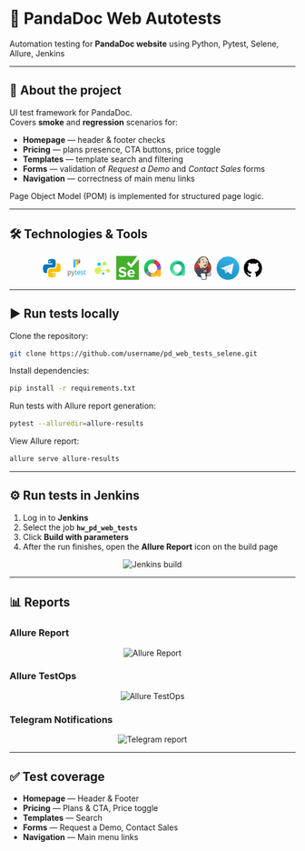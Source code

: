 # 🐼 PandaDoc Web Autotests

Automation testing for **PandaDoc website** using Python, Pytest, Selene, Allure, Jenkins 

---

## 📖 About the project

UI test framework for PandaDoc.  
Covers **smoke** and **regression** scenarios for:

- **Homepage** — header & footer checks  
- **Pricing** — plans presence, CTA buttons, price toggle  
- **Templates** — template search and filtering  
- **Forms** — validation of *Request a Demo* and *Contact Sales* forms  
- **Navigation** — correctness of main menu links  

Page Object Model (POM) is implemented for structured page logic.

---

## 🛠️ Technologies & Tools

<p align="center">
  <code><img width="8%" title="Python" src="resources/images/logo/python.png"></code>
  <code><img width="8%" title="Pytest" src="resources/images/logo/pytest.png"></code>
  <code><img width="8%" title="Selene" src="resources/images/logo/selene.png"></code>
  <code><img width="8%" title="Selenium" src="resources/images/logo/selenium.png"></code>
  <code><img width="8%" title="Allure Report" src="resources/images/logo/allure_report.png"></code>
  <code><img width="8%" title="Allure TestOps" src="resources/images/logo/allure_testops.png"></code>
  <code><img width="8%" title="Jenkins" src="resources/images/logo/jenkins.png"></code>
  <code><img width="8%" title="Telegram" src="resources/images/logo/tg.png"></code>
  <code><img width="8%" title="GitHub" src="resources/images/logo/github.png"></code>
</p>

---

## ▶️ Run tests locally

Clone the repository:

```bash
git clone https://github.com/username/pd_web_tests_selene.git
```
Install dependencies:
```bash
pip install -r requirements.txt
```
Run tests with Allure report generation:
```bash
pytest --alluredir=allure-results
```
View Allure report:
```bash
allure serve allure-results
```

---

## ⚙️ Run tests in Jenkins

1. Log in to **Jenkins**  
2. Select the job **`hw_pd_web_tests`**  
3. Click **Build with parameters**  
4. After the run finishes, open the **Allure Report** icon on the build page

<p align="center">
  <img title="Jenkins build" src="resources/images/screenshot/jenkins_build.png">
</p>

---

## 📊 Reports

### Allure Report
<p align="center">
  <img title="Allure Report" src="resources/images/screenshot/allure_example.png">
</p>

### Allure TestOps
<p align="center">
  <img title="Allure TestOps" src="resources/images/screenshot/allure_testops.png">
</p>

### Telegram Notifications
<p align="center">
  <img title="Telegram report" src="resources/images/screenshot/telegram_example.png">
</p>

---

## ✅ Test coverage

- **Homepage** — Header & Footer  
- **Pricing** — Plans & CTA, Price toggle  
- **Templates** — Search  
- **Forms** — Request a Demo, Contact Sales  
- **Navigation** — Main menu links

